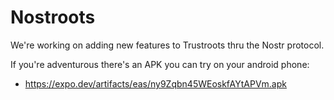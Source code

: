 # Nostroots

We're working on adding new features to Trustroots thru the Nostr protocol.

If you're adventurous there's an APK you can try on your android phone:

- https://expo.dev/artifacts/eas/ny9Zqbn45WEoskfAYtAPVm.apk
